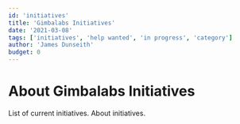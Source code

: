 ```yaml
---
id: 'initiatives'
title: 'Gimbalabs Initiatives'
date: '2021-03-08'
tags: ['initiatives', 'help wanted', 'in progress', 'category']
author: 'James Dunseith'
budget: 0
---      
```


# About Gimbalabs Initiatives

List of current initiatives. About initiatives.